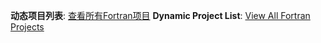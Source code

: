 **动态项目列表**: [查看所有Fortran项目](https://github.com/ktwu01?tab=repositories&q=&type=&language=fortran&sort=)
**Dynamic Project List**: [View All Fortran Projects](https://github.com/ktwu01?tab=repositories&q=&type=&language=fortran&sort=)

